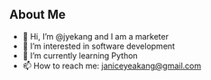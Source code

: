 ## About Me
- 👋 Hi, I’m @jyekang and I am a marketer
- 👀 I’m interested in software development
- 🌱 I’m currently learning Python
- 📫 How to reach me: janiceyeakang@gmail.com



<!---
jyekang/jyekang is a ✨ special ✨ repository because its `README.md` (this file) appears on your GitHub profile.
You can click the Preview link to take a look at your changes.
--->

